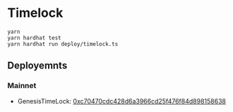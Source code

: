# Timelock

```shell
yarn
yarn hardhat test
yarn hardhat run deploy/timelock.ts
```

## Deployemnts

### Mainnet
* GenesisTimeLock: [0xc70470cdc428d6a3966cd25f476f84d898158638](https://etherscan.io/address/0xc70470cdc428d6a3966cd25f476f84d898158638)
  
